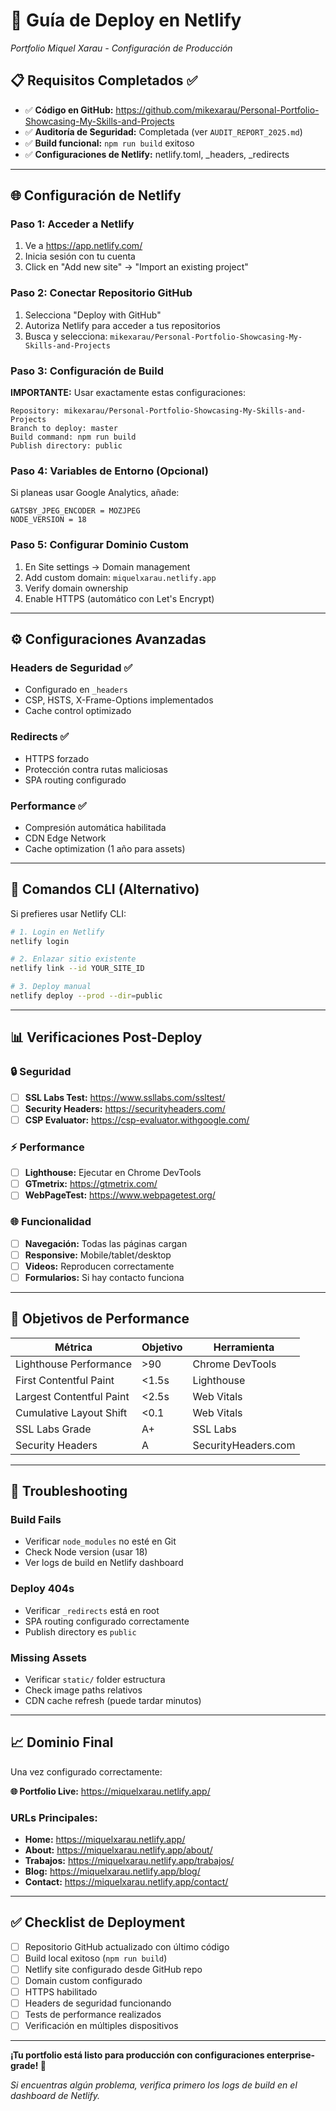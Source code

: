 # 🚀 **Guía de Deploy en Netlify**
*Portfolio Miquel Xarau - Configuración de Producción*

## **📋 Requisitos Completados ✅**

- ✅ **Código en GitHub:** https://github.com/mikexarau/Personal-Portfolio-Showcasing-My-Skills-and-Projects
- ✅ **Auditoría de Seguridad:** Completada (ver `AUDIT_REPORT_2025.md`)
- ✅ **Build funcional:** `npm run build` exitoso
- ✅ **Configuraciones de Netlify:** netlify.toml, _headers, _redirects

---

## **🌐 Configuración de Netlify**

### **Paso 1: Acceder a Netlify**
1. Ve a https://app.netlify.com/
2. Inicia sesión con tu cuenta
3. Click en "Add new site" → "Import an existing project"

### **Paso 2: Conectar Repositorio GitHub**
1. Selecciona "Deploy with GitHub"
2. Autoriza Netlify para acceder a tus repositorios
3. Busca y selecciona: `mikexarau/Personal-Portfolio-Showcasing-My-Skills-and-Projects`

### **Paso 3: Configuración de Build**
**IMPORTANTE:** Usar exactamente estas configuraciones:

```
Repository: mikexarau/Personal-Portfolio-Showcasing-My-Skills-and-Projects
Branch to deploy: master
Build command: npm run build
Publish directory: public
```

### **Paso 4: Variables de Entorno (Opcional)**
Si planeas usar Google Analytics, añade:
```
GATSBY_JPEG_ENCODER = MOZJPEG
NODE_VERSION = 18
```

### **Paso 5: Configurar Dominio Custom**
1. En Site settings → Domain management
2. Add custom domain: `miquelxarau.netlify.app`
3. Verify domain ownership
4. Enable HTTPS (automático con Let's Encrypt)

---

## **⚙️ Configuraciones Avanzadas**

### **Headers de Seguridad** ✅
- Configurado en `_headers`
- CSP, HSTS, X-Frame-Options implementados
- Cache control optimizado

### **Redirects** ✅  
- HTTPS forzado
- Protección contra rutas maliciosas
- SPA routing configurado

### **Performance** ✅
- Compresión automática habilitada
- CDN Edge Network
- Cache optimization (1 año para assets)

---

## **🔧 Comandos CLI (Alternativo)**

Si prefieres usar Netlify CLI:

```bash
# 1. Login en Netlify
netlify login

# 2. Enlazar sitio existente
netlify link --id YOUR_SITE_ID

# 3. Deploy manual
netlify deploy --prod --dir=public
```

---

## **📊 Verificaciones Post-Deploy**

### **🔒 Seguridad**
- [ ] **SSL Labs Test:** https://www.ssllabs.com/ssltest/
- [ ] **Security Headers:** https://securityheaders.com/
- [ ] **CSP Evaluator:** https://csp-evaluator.withgoogle.com/

### **⚡ Performance**
- [ ] **Lighthouse:** Ejecutar en Chrome DevTools
- [ ] **GTmetrix:** https://gtmetrix.com/
- [ ] **WebPageTest:** https://www.webpagetest.org/

### **🌐 Funcionalidad**
- [ ] **Navegación:** Todas las páginas cargan
- [ ] **Responsive:** Mobile/tablet/desktop
- [ ] **Videos:** Reproducen correctamente
- [ ] **Formularios:** Si hay contacto funciona

---

## **🎯 Objetivos de Performance**

| Métrica | Objetivo | Herramienta |
|---------|----------|-------------|
| Lighthouse Performance | >90 | Chrome DevTools |
| First Contentful Paint | <1.5s | Lighthouse |
| Largest Contentful Paint | <2.5s | Web Vitals |
| Cumulative Layout Shift | <0.1 | Web Vitals |
| SSL Labs Grade | A+ | SSL Labs |
| Security Headers | A | SecurityHeaders.com |

---

## **🚨 Troubleshooting**

### **Build Fails**
- Verificar `node_modules` no esté en Git
- Check Node version (usar 18)
- Ver logs de build en Netlify dashboard

### **Deploy 404s**
- Verificar `_redirects` está en root
- SPA routing configurado correctamente
- Publish directory es `public`

### **Missing Assets**
- Verificar `static/` folder estructura
- Check image paths relativos
- CDN cache refresh (puede tardar minutos)

---

## **📈 Dominio Final**

Una vez configurado correctamente:

**🌐 Portfolio Live:** https://miquelxarau.netlify.app/

### **URLs Principales:**
- **Home:** https://miquelxarau.netlify.app/
- **About:** https://miquelxarau.netlify.app/about/
- **Trabajos:** https://miquelxarau.netlify.app/trabajos/
- **Blog:** https://miquelxarau.netlify.app/blog/
- **Contact:** https://miquelxarau.netlify.app/contact/

---

## **✅ Checklist de Deployment**

- [ ] Repositorio GitHub actualizado con último código
- [ ] Build local exitoso (`npm run build`)
- [ ] Netlify site configurado desde GitHub repo
- [ ] Domain custom configurado
- [ ] HTTPS habilitado
- [ ] Headers de seguridad funcionando
- [ ] Tests de performance realizados
- [ ] Verificación en múltiples dispositivos

---

**¡Tu portfolio está listo para producción con configuraciones enterprise-grade! 🎉**

*Si encuentras algún problema, verifica primero los logs de build en el dashboard de Netlify.* 